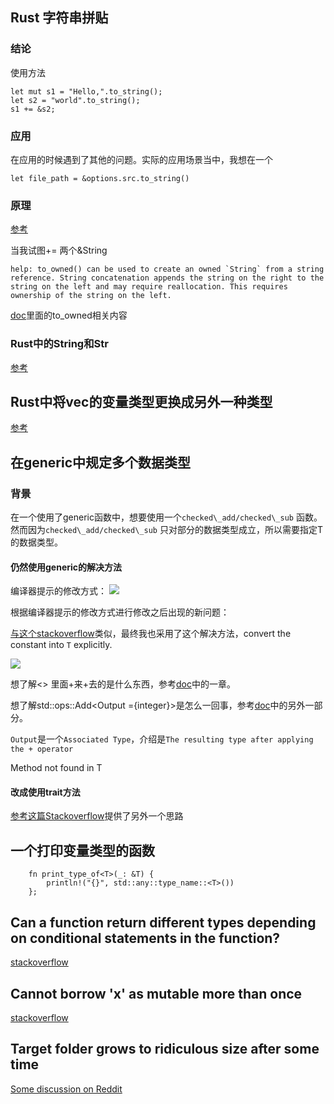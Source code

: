 

## Rust 字符串拼贴

### 结论

使用方法

```
let mut s1 = "Hello,".to_string();
let s2 = "world".to_string();
s1 += &s2;

```
### 应用

在应用的时候遇到了其他的问题。实际的应用场景当中，我想在一个

```
let file_path = &options.src.to_string()
```
### 原理

[参考](https://zhuanlan.zhihu.com/p/24486743)

当我试图+= 两个&String

```
help: to_owned() can be used to create an owned `String` from a string reference. String concatenation appends the string on the right to the string on the left and may require reallocation. This requires ownership of the string on the left.
```

[doc](https://doc.rust-lang.org/std/borrow/trait.ToOwned.html)里面的to_owned相关内容
### Rust中的String和Str

[参考](https://www.dyike.com/2018/09/22/rust-string-vs-str/)

## Rust中将vec的变量类型更换成另外一种类型

[参考](https://stackoverflow.com/questions/48308759/how-do-i-convert-a-vect-to-a-vecu-without-copying-the-vector)


## 在generic中规定多个数据类型

### 背景
在一个使用了generic函数中，想要使用一个`checked\_add/checked\_sub` 函数。然而因为`checked\_add/checked\_sub` 只对部分的数据类型成立，所以需要指定T的数据类型。



#### 仍然使用generic的解决方法

编译器提示的修改方式：
![](https://note.youdao.com/yws/api/personal/file/WEB0f807225fe4745b9c510da5e5afcde68?method=download&shareKey=a0d50ed81657b6d31892391a42386353)

根据编译器提示的修改方式进行修改之后出现的新问题：

[与这个stackoverflow](https://stackoverflow.com/questions/69032551/in-rust-how-can-i-restrict-a-generic-t-to-allow-modulus)类似，最终我也采用了这个解决方法，convert the constant into `T` explicitly.

![](https://note.youdao.com/yws/api/personal/file/WEB1b99aa8ea7d588a86f28c553126ff49d?method=download&shareKey=f417b0db1542c11198a544bcbd6b7508)

想了解<> 里面+来+去的是什么东西，参考[doc](https://doc.rust-lang.org/book/ch10-02-traits.html)中的一章。

想了解std::ops::Add<Output ={integer}>是怎么一回事，参考[doc](https://doc.rust-lang.org/std/ops/trait.Add.html)中的另外一部分。

`Output`是一个`Associated Type`，介绍是`The resulting type after applying the + operator`

Method not found in T

#### 改成使用trait方法

[参考这篇Stackoverflow](https://stackoverflow.com/questions/40776020/is-there-any-way-to-restrict-a-generic-type-to-one-of-several-types)提供了另外一个思路

## 一个打印变量类型的函数

```
    fn print_type_of<T>(_: &T) {
        println!("{}", std::any::type_name::<T>())
    };

```

## Can a function return different types depending on conditional statements in the function?

[stackoverflow](https://stackoverflow.com/questions/33390395/can-a-function-return-different-types-depending-on-conditional-statements-in-the)

## Cannot borrow 'x' as mutable more than once

[stackoverflow](https://stackoverflow.com/questions/31281155/cannot-borrow-x-as-mutable-more-than-once-at-a-time)



## Target folder grows to ridiculous size after some time

[Some discussion on Reddit](https://www.reddit.com/r/rust/comments/a2sb8o/the_target_directory_grows_to_ridiculous_size/)